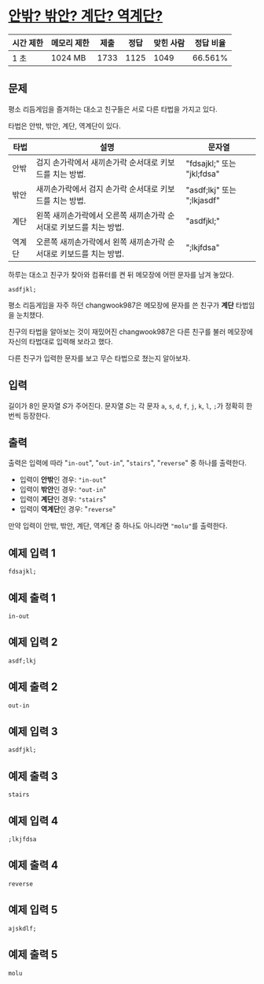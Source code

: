 # [안밖? 밖안? 계단? 역계단?](https://www.acmicpc.net/problem/28290)

| 시간 제한 | 메모리 제한 | 제출 | 정답 | 맞힌 사람 | 정답 비율 |
| --- | --- | --- | --- | --- | --- |
| 1 초 | 1024 MB | 1733 | 1125 | 1049 | 66.561% |

## 문제

평소 리듬게임을 즐겨하는 대소고 친구들은 서로 다른 타법을 가지고 있다.

타법은 안밖, 밖안, 계단, 역계단이 있다.

| 타법 | 설명 | 문자열 |
| --- | --- | --- |
| 안밖 | 검지 손가락에서 새끼손가락 순서대로 키보드를 치는 방법. | "fdsajkl;" 또는 "jkl;fdsa" |
| 밖안 | 새끼손가락에서 검지 손가락 순서대로 키보드를 치는 방법. | "asdf;lkj" 또는 ";lkjasdf" |
| 계단 | 왼쪽 새끼손가락에서 오른쪽 새끼손가락 순서대로 키보드를 치는 방법. | "asdfjkl;" |
| 역계단 | 오른쪽 새끼손가락에서 왼쪽 새끼손가락 순서대로 키보드를 치는 방법. | ";lkjfdsa" |

하루는 대소고 친구가 찾아와 컴퓨터를 켠 뒤 메모장에 어떤 문자를 남겨 놓았다.

```
asdfjkl;
```

평소 리듬게임을 자주 하던 changwook987은 메모장에 문자를 쓴 친구가 **계단** 타법임을 눈치챘다.

친구의 타법을 알아보는 것이 재밌어진 changwook987은 다른 친구를 불러 메모장에 자신의 타법대로 입력해 보라고 했다.

다른 친구가 입력한 문자를 보고 무슨 타법으로 쳤는지 알아보자.

## 입력

길이가 8인 문자열 𝑆가 주어진다. 문자열 𝑆는 각 문자 `a`, `s`, `d`, `f`, `j`, `k`, `l`, `;`가 정확히 한 번씩 등장한다.

## 출력

출력은 입력에 따라 "`in-out`", "`out-in`", "`stairs`", "`reverse`" 중 하나를 출력한다.

- 입력이 **안밖**인 경우: `"in-out`"
- 입력이 **밖안**인 경우: `"out-in`"
- 입력이 **계단**인 경우: `"stairs`"
- 입력이 **역계단**인 경우: "`reverse`"

만약 입력이 안밖, 밖안, 계단, 역계단 중 하나도 아니라면 `"molu"`를 출력한다.

## 예제 입력 1

```
fdsajkl;

```

## 예제 출력 1

```
in-out

```

## 예제 입력 2

```
asdf;lkj

```

## 예제 출력 2

```
out-in

```

## 예제 입력 3

```
asdfjkl;

```

## 예제 출력 3

```
stairs

```

## 예제 입력 4

```
;lkjfdsa

```

## 예제 출력 4

```
reverse

```

## 예제 입력 5

```
ajskdlf;

```

## 예제 출력 5

```
molu
```
